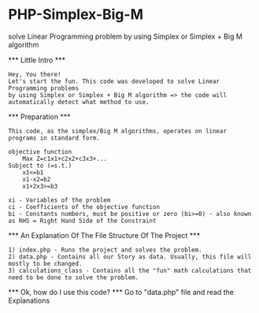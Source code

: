 # PHP-Simplex-Big-M
solve Linear Programming problem by using Simplex or Simplex + Big M algorithm

*** Little Intro ***

	Hey, You there!
	Let's start the fun. This code was developed to solve Linear Programming problems
	by using Simplex or Simplex + Big M algorithm => the code will automatically detect what method to use.


*** Preparation ***

	This code, as the simplex/Big M algorithms, operates on linear programs in standard form.

	objective function
		Max Z=c1x1+c2x2+c3x3+...
	Subject to (=s.t.)
		x1<=b1
		x1-x2=b2
		x1+2x3>=b3

	xi - Variables of the problem 
	ci - Coefficients of the objective function
	bi - Constants numbers, must be positive or zero (bi>=0) - also known as RHS = Right Hand Side of the Constraint


*** An Explanation Of The File Structure Of The Project ***

	1) index.php - Runs the project and solves the problem.
	2) data.php - Contains all our Story as data. Usually, this file will mostly to be changed.
	3) calculations_class - Contains all the "fun" math calculations that need to be done to solve the problem.

*** Ok, how do I use this code? ***
	Go to "data.php" file and read the Explanations
